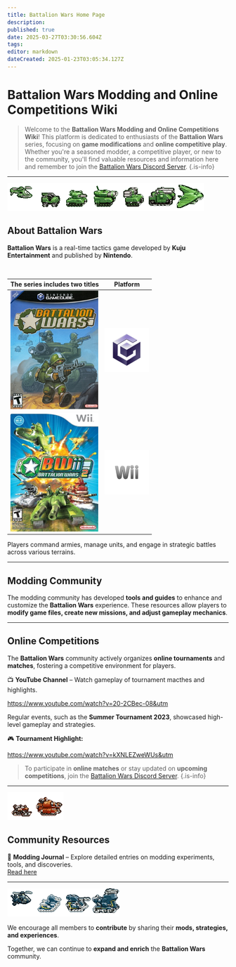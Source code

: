 ```yaml
---
title: Battalion Wars Home Page
description: 
published: true
date: 2025-03-27T03:30:56.604Z
tags: 
editor: markdown
dateCreated: 2025-01-23T03:05:34.127Z
---
```


# Battalion Wars Modding and Online Competitions Wiki 

> Welcome to the **Battalion Wars Modding and Online Competitions Wiki**! This platform is dedicated to enthusiasts of the **Battalion Wars** series, focusing on **game modifications** and **online competitive play**. Whether you're a seasoned modder, a competitive player, or new to the community, you'll find valuable resources and information here and remember to join the [Battalion Wars Discord Server](https://discord.gg/aPvrTsDARJ).
{.is-info}

---
![wf-gunship.gif](/wf-gunship.gif)![wf-heavyrecon.gif](/wf-heavyrecon.gif)![icon_wf_ltnk01.dxt1.4108.0.255.2.16.0.gif](/icon_wf_ltnk01.dxt1.4108.0.255.2.16.0.gif)![icon_wf_htnk01.dxt1.4108.0.255.2.16.0.gif](/icon_wf_htnk01.dxt1.4108.0.255.2.16.0.gif)![wf-aatank.gif](/wf-aatank.gif)![wf-b-stationm.gif](/wf-b-stationm.gif)![wf-strato1.gif](/wf-strato1.gif)
## About Battalion Wars 

**Battalion Wars** is a real-time tactics game developed by **Kuju Entertainment** and published by **Nintendo**.

<br>

| The series includes two titles | Platform |
|---|---|
| <img src="/battalionwars.jpg" width="200" height="270"> | <img src="/gclogo-removebg-preview_(1).png" width="100" height="100"> |
| <img src="/battalion_wars_2.jpg" width="200" height="270"> | <img src="/wiilogo-removebg-preview_(2).png" width="100" height="100"> |


Players command armies, manage units, and engage in strategic battles across various terrains.

---

## Modding Community

The modding community has developed **tools and guides** to enhance and customize the **Battalion Wars** experience. These resources allow players to **modify game files, create new missions, and adjust gameplay mechanics**.

---

## Online Competitions

The **Battalion Wars** community actively organizes **online tournaments** and **matches**, fostering a competitive environment for players.

📺 **YouTube Channel** – Watch gameplay of tournament macthes and highlights.  

https://www.youtube.com/watch?v=20-2CBec-08&utm

Regular events, such as the **Summer Tournament 2023**, showcased high-level gameplay and strategies.

🎮 **Tournament Highlight:**

https://www.youtube.com/watch?v=kXNLEZweWUs&utm

> To participate in **online matches** or stay updated on **upcoming competitions**, join the [Battalion Wars Discord Server](https://discord.gg/aPvrTsDARJ).
{.is-info}

---

![icon_t_reco01.dxt1.4108.0.255.2.18.0.gif](/icon_t_reco01.dxt1.4108.0.255.2.18.0.gif)![icon_t_htnk01.dxt1.4108.0.255.2.24.0.gif](/icon_t_htnk01.dxt1.4108.0.255.2.24.0.gif)

## Community Resources

📜 **Modding Journal** – Explore detailed entries on modding experiments, tools, and discoveries.  
[Read here](https://koopanique.neocities.org/video_games/battalion_wars-modding_journal)

---

![xy-gunship.gif](/xy-gunship.gif)![icon_x_ltnk01.p8.4108.0.255.2.17.0.gif](/icon_x_ltnk01.p8.4108.0.255.2.17.0.gif)![icon_x_htnk01.dxt1.4108.0.255.2.17.0.gif](/icon_x_htnk01.dxt1.4108.0.255.2.17.0.gif)![icon_x_bsta01.dxt1.4108.0.255.2.22.0.gif](/icon_x_bsta01.dxt1.4108.0.255.2.22.0.gif)

We encourage all members to **contribute** by sharing their **mods, strategies, and experiences**.

Together, we can continue to **expand and enrich** the **Battalion Wars** community.

